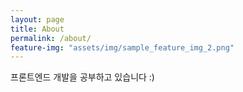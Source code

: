 ```yaml
---
layout: page
title: About
permalink: /about/
feature-img: "assets/img/sample_feature_img_2.png"
---
```


프론트엔드 개발을 공부하고 있습니다 :)